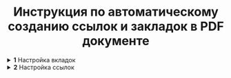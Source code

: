<h1 align="center">Инструкция по автоматическому созданию ссылок и закладок в PDF документе</h1>

  <details>
    <p>
    <summary>
      <b>1</b> Настройка вкладок
    </summary>
    </p>
    <details>
      <p>
      <summary>
        <b>1.1</b> Создание нового стиля
      </summary>
      </p>
      <p>
      <b>1.1.1</b> Первым делом создаём адекватный стиль заголовка. Переходим во вкладку "Главная". В разделе "Стили" снизу справа нажимаем зночок <img src="https://github.com/Mr-Krabs95/links_and_bookmarks_PDF/blob/adding_screenshots/screenshots/icons/icon1.png"> ->"Создать стиль".<br>
      <img src="https://github.com/Mr-Krabs95/links_and_bookmarks_PDF/blob/adding_screenshots/screenshots/1.1.png">
      </p>
      </p>
      <b>1.1.2</b> В появившемся окне "Создание стиля" вводим следующие значения: <br>
      Имя: Закладки PDF<br>
      Стиль: Абзаца<br>
      Основан на стиле: Обычный<br>
      Стиль следующего абзаца: Обычный<br>
      Форматирование: Times New Roman, 12, <b>Ж</b>, Авто, выравнивание по ширине, междустрочный интервал - одинарный, междустрочное расстояние - минимальное<br>
      Ставим галочку "Добавить в коллекцию стилей"<br>
      <img src="https://github.com/Mr-Krabs95/links_and_bookmarks_PDF/blob/adding_screenshots/screenshots/1.2.png">
      </p>
      </p>
      <b>1.1.3</b> Далее нажимаем "Формат" -> "Абзац..." <img src="https://github.com/Mr-Krabs95/links_and_bookmarks_PDF/blob/adding_screenshots/screenshots/icons/icon2.png"><br>
      В открывшемся окне следующие настройки:<br>
      Уровень: Уровень 1<br>
      Отступы первая строка: отступ на 1.25 см и нажимаем OK -> OK.<br>
      <img src="https://github.com/Mr-Krabs95/links_and_bookmarks_PDF/blob/adding_screenshots/screenshots/1.3.png"><br>
      </p>
    </details>
    <details>
      <p>
      <summary>
        <b>1.2</b> Создание заголовков
      </summary>
      </p>
      <p>
      <b>1.2</b> Выделите текст, который хотите отформатировать. Во вкладке "Главная" в разделе "Стили" нажмите на созданный только что стиль. Пробегитесь по текстовой части и примените стиль ко всем заголовкам, которые нужно будет отображать во вкладках PDF документа и на которые будем делать ссылки в дальнейшем.<br>
      <img src="https://github.com/Mr-Krabs95/links_and_bookmarks_PDF/blob/adding_screenshots/screenshots/1.4.png"><br>
      </p>
      <p>
      <b>1.5</b> Для удобной навигации в по документу Word во вкладке "Вид" в разделе "Отображение" нажмите галочку "Область навигации". Слева появится панель "Навигация". Проверьте ваши будущие вкладки и перейдите к "Состав проектной документации", нажав на соответствующий заголовок на панели навигации, для дальнейшей настройки.<br>
      <img src="https://github.com/Mr-Krabs95/links_and_bookmarks_PDF/blob/adding_screenshots/screenshots/1.5.png"><br>
      </p>
    </details>
  </details>
  <details>
    <p>
    <summary>
      <b>2</b> Настройка ссылок
    </summary>
    </p>
    <details>
      <p>
      <summary>
        <b>2.1</b> Добавление вкладок
      </summary>
      </p>
      <p>
      <b>2.1.1</b> Выделите заголовок и перейдите во вкладку "Вставка". В разделе "Ссылки" нажмите "Закладка".<br>
      <img src="https://github.com/Mr-Krabs95/links_and_bookmarks_PDF/blob/adding_screenshots/screenshots/2.1.1.png">
      </p>
      <p>
      <b>2.1.2</b> В открывшемся окне введите имя закладки. Оно не должно начинаться с цифры, содержать пробелов и каких-либо символов кроме нижнего подчёркивания _ . Нажмите "Добавить".<br>
      <img src="https://github.com/Mr-Krabs95/links_and_bookmarks_PDF/blob/adding_screenshots/screenshots/2.1.2.png">
      </p>
      <p>
      <b>2.1.3</b> Продолжайте повторять процедуру для всех заголовков, на которые в дальнейшем мы будем давать ссылки в содержании.<br>
      Для автоматизации процесса можно написать макрос. Как это сделать описано в п. 2.2.<br>
      </p>
    </details>
    <details>
      <p>
      <summary>
        <b>2.2</b> Создание макроса (по желанию)
      </summary>
      </p>
      <p>
      <b>2.2.1</b> Нажмите сочетание клавиш Alt+F11. В появившемся окне "Insert" -> "Module".
      <img src="https://github.com/Mr-Krabs95/links_and_bookmarks_PDF/blob/adding_screenshots/screenshots/2.2.1.png">
      </p>
      <p>
      <b>2.2.2</b> В открывшемся окне вставьте следующий код:
      </p>

            Sub AddBookmarksToCustomHeadings()
            Dim para As Paragraph
            Dim bookmarkName As String
            Dim textExcerpt As String
            Dim i As Integer
        
            i = 1 ' Счётчик для уникальных имён, если заголовок повторяется
        
            For Each para In ActiveDocument.Paragraphs
                ' Проверка, является ли стиль абзаца пользовательским заголовком
                If para.Style = "Закладки PDF" Then
                    ' Получаем первые 50 символов текста абзаца
                    textExcerpt = Left(para.Range.Text, 50)
                    
                    ' Удаляем цифры и пробелы в начале строки, если они есть
                    If IsNumeric(Left(textExcerpt, 1)) Then
                        textExcerpt = Trim(Mid(textExcerpt, InStr(1, textExcerpt, " ") + 1))
                    End If
                    
                    ' Заменяем пробелы и недопустимые символы
                    textExcerpt = Replace(textExcerpt, " ", "_")
                    textExcerpt = Replace(textExcerpt, vbTab, "_")
                    textExcerpt = Replace(textExcerpt, ".", "")
                    textExcerpt = Replace(textExcerpt, ",", "")
                    textExcerpt = Replace(textExcerpt, ":", "")
                    textExcerpt = Replace(textExcerpt, ";", "")
                    textExcerpt = Replace(textExcerpt, "!", "")
                    textExcerpt = Replace(textExcerpt, "?", "")
                    textExcerpt = Replace(textExcerpt, "\", "")
                    textExcerpt = Replace(textExcerpt, "/", "")
                    textExcerpt = Replace(textExcerpt, "[", "")
                    textExcerpt = Replace(textExcerpt, "]", "")
                    textExcerpt = Replace(textExcerpt, "(", "")
                    textExcerpt = Replace(textExcerpt, ")", "")
                    textExcerpt = Replace(textExcerpt, "'", "")
                    textExcerpt = Replace(textExcerpt, """", "")
                    
                    ' Проверка на существование закладки и создание уникального имени
                    bookmarkName = textExcerpt & "_" & i
        
                    ' Проверка, если закладка с таким именем уже существует, удаляем её
                    If ActiveDocument.Bookmarks.Exists(bookmarkName) Then
                        ActiveDocument.Bookmarks(bookmarkName).Delete
                    End If
        
                    ' Добавляем новую закладку на абзац
                    On Error Resume Next ' В случае ошибки (например, имя закладки всё ещё некорректно)
                    ActiveDocument.Bookmarks.Add Range:=para.Range, Name:=bookmarkName
                    On Error GoTo 0 ' Отключаем обработку ошибок
        
                    ' Увеличиваем счётчик
                    i = i + 1
                End If
            Next para
            
            MsgBox "Закладки добавлены к заголовкам."
        End Sub

  Для выполнения нажмите F5.
  </details>
  <details>
      <p>
      <summary>
        <b>2.3</b> Добавление ссылок
      </summary>
      </p>
      <p>
      <b>2.3.1</b> Перед тем, как вставлять ссылки нужно отменить их автоматическое форматирование и изменение цвета после нажатия. Для этого перейдите во вкладку "Главное". В разделе "Стили" нажмите значок <img src="https://github.com/Mr-Krabs95/links_and_bookmarks_PDF/blob/adding_screenshots/screenshots/icons/icon1.png"><br>
      В открывшемся справа окне найдите стиль "Гиперссылка" -> Правая конпка мыши -> "Изменить..."<br>
      <img src="https://github.com/Mr-Krabs95/links_and_bookmarks_PDF/blob/adding_screenshots/screenshots/2.3.1.png">
      </p>
      <p>
      <b>2.3.2</b> Настраиваем параметры форматирования: Шрифт: Times New Roman, 12 пт, без подчеркивания, Цвет шрифта: Авто. Нажмите OK.
      </p>
  </details>
